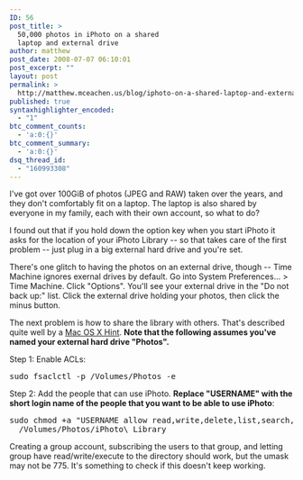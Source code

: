 ```yaml
---
ID: 56
post_title: >
  50,000 photos in iPhoto on a shared
  laptop and external drive
author: matthew
post_date: 2008-07-07 06:10:01
post_excerpt: ""
layout: post
permalink: >
  http://matthew.mceachen.us/blog/iphoto-on-a-shared-laptop-and-external-drive-56.html
published: true
syntaxhighlighter_encoded:
  - "1"
btc_comment_counts:
  - 'a:0:{}'
btc_comment_summary:
  - 'a:0:{}'
dsq_thread_id:
  - "160993308"
---
```

I've got over 100GiB of photos (JPEG and RAW) taken over the years, and they don't comfortably fit on a laptop. The laptop is also shared by everyone in my family, each with their own account, so what to do?

I found out that if you hold down the option key when you start iPhoto it asks for the location of your iPhoto Library -- so that takes care of the first problem -- just plug in a big external hard drive and you're set.

There's one glitch to having the photos on an external drive, though -- Time Machine ignores exernal drives by default. Go into System Preferences... &gt; Time Machine. Click "Options". You'll see your external drive in the "Do not back up:" list. Click the external drive holding your photos, then click the minus button.

The next problem is how to share the library with others. That's described quite well by a <a href="http://www.macosxhints.com/article.php?story=20050904072808460&amp;lsrc=osxh">Mac OS X Hint</a>. <strong>Note that the following assumes you've named your external hard drive "Photos".</strong>

Step 1: Enable ACLs:
<pre class="lang:bash decode:1 " >
sudo fsaclctl -p /Volumes/Photos -e
</pre>

Step 2: Add the people that can use iPhoto. <strong>Replace "USERNAME" with the short login name of the people that you want to be able to use iPhoto</strong>:
<pre class="lang:bash decode:1 " >
sudo chmod +a &quot;USERNAME allow read,write,delete,list,search,add_file,add_subdirectory,delete_child,file_inherit,directory_inherit&quot; \
  /Volumes/Photos/iPhoto\ Library
</pre>
Creating a group account, subscribing the users to that group, and letting group have read/write/execute to the directory should work, but the umask may not be 775. It's something to check if this doesn't keep working.